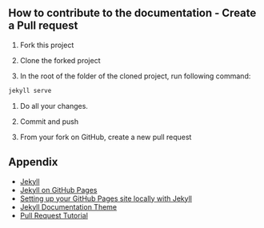 ## How to contribute to the documentation - Create a Pull request

1) Fork this project

2) Clone the forked project

3) In the root of the folder of the cloned project, run following command:

```sh
jekyll serve
```

1) Do all your changes.

2) Commit and push

3) From your fork on GitHub, create a new pull request

## Appendix

* [Jekyll](https://jekyllrb.com/)
* [Jekyll on GitHub Pages](https://jekyllrb.com/docs/github-pages/)
* [Setting up your GitHub Pages site locally with Jekyll](https://help.github.com/articles/setting-up-your-github-pages-site-locally-with-jekyll/)
* [Jekyll Documentation Theme](http://idratherbewriting.com/documentation-theme-jekyll/)
* [Pull Request Tutorial](https://yangsu.github.io/pull-request-tutorial/)
